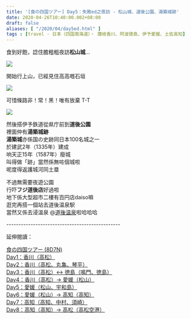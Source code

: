 ```yaml
---
title: '[食の四国ツアー] Day5：失敗ed之夜訪 - 松山城、道後公園、湯築城跡'
date: 2020-04-26T10:40:00.002+08:00
draft: false
aliases: [ "/2020/04/day5ed.html" ]
tags : [travel - 日本（四国南海道）・ 讚岐香川、阿波徳島、伊予愛媛、土佐高知]
---
```


食到好飽，諗住膽粗粗夜訪**松山城**...  

![](/images/shikoku5l.jpg)

開始行上山，已經見住高高嘅石垣  

![](/images/shikoku5l1.jpg)

可惜條路非！常！黑！唯有放棄 T-T  

![](/images/shikoku5l2.jpg)

然後搭伊予鉄道從県庁前到**道後公園**  
裡面仲有**湯築城跡**  
**湯築城**亦係国の史跡同日本100名城之一  
於建武2年（1335年）建成  
响天正15年（1587年）廢城  
叫得做「跡」當然係無咗個城啦  
呢度得返護城河同土塁  
  
不過無需要夜遊公園  
行吓**フジ道後店**好過啦  
地下係大型超市二樓有百円店daiso嘛  
逛完再搭一個站去道後温泉駅  
當然又係去浸溫泉 @[道後温泉](https://www.hidie.net/2020/04/day4_18.html)啦哈哈哈

  
\-----------------------------------------------  
  

延伸閱讀：

[食の四国ツアー (8D7N)](https://www.hidie.net/2020/05/8d7n.html)  
[Day1：香川（高松）](https://www.hidie.net/2017/08/day1.html)  
[Day2：香川（高松、丸亀、琴平）](https://www.hidie.net/2017/08/day2.html)  
[Day3：香川（高松）↔ 徳島（鳴門、徳島）](https://www.hidie.net/2017/08/day3.html)  
[Day4：香川（高松）→ 愛媛（松山）](https://www.hidie.net/2017/08/day4.html)  
[Day5：愛媛（松山、宇和島）](https://www.hidie.net/2017/08/day5.html)  
[Day6：愛媛（松山）→ 高知（高知）](https://www.hidie.net/2017/08/day6.html)  
[Day7：高知（高知、中村、須崎）](https://www.hidie.net/2017/08/day7.html)  
[Day8：高知（高知）→ 高松（高松空港）](https://www.hidie.net/2017/08/day8.html)